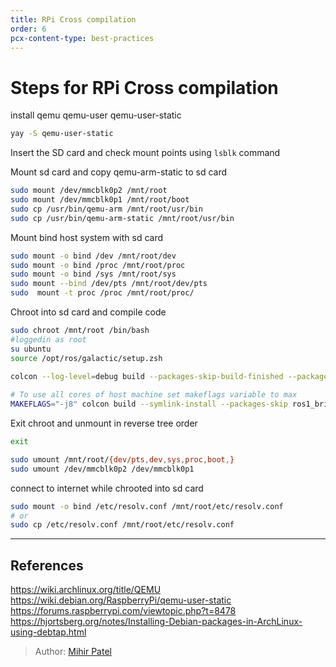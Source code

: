 ```yaml
---
title: RPi Cross compilation
order: 6
pcx-content-type: best-practices
---
```


<ContentColumn>

# Steps for RPi Cross compilation
install qemu qemu-user qemu-user-static

```bash
yay -S qemu-user-static
```
Insert the SD card and check mount points using `lsblk` command

Mount sd card and copy qemu-arm-static to sd card

```bash
sudo mount /dev/mmcblk0p2 /mnt/root    
sudo mount /dev/mmcblk0p1 /mnt/root/boot     
sudo cp /usr/bin/qemu-arm /mnt/root/usr/bin  
sudo cp /usr/bin/qemu-arm-static /mnt/root/usr/bin
```
Mount bind host system with sd card
```bash 
sudo mount -o bind /dev /mnt/root/dev  
sudo mount -o bind /proc /mnt/root/proc  
sudo mount -o bind /sys /mnt/root/sys   
sudo mount --bind /dev/pts /mnt/root/dev/pts 
sudo  mount -t proc /proc /mnt/root/proc/ 
```
Chroot into sd card and compile code 
```bash
sudo chroot /mnt/root /bin/bash
#loggedin as root
su ubuntu
source /opt/ros/galactic/setup.zsh
 
colcon --log-level=debug build --packages-skip-build-finished --packages-skip ros1_bridge 

# To use all cores of host machine set makeflags variable to max
MAKEFLAGS="-j8" colcon build --symlink-install --packages-skip ros1_bridge --event-handlers console_direct+ --packages-skip-build-finished 
```
Exit chroot and unmount in reverse tree order
```bash
exit

sudo umount /mnt/root/{dev/pts,dev,sys,proc,boot,}    
sudo umount /dev/mmcblk0p2 /dev/mmcblk0p1  
```
connect to internet while chrooted into sd card
```bash
sudo mount -o bind /etc/resolv.conf /mnt/root/etc/resolv.conf
# or
sudo cp /etc/resolv.conf /mnt/root/etc/resolv.conf
```
-------------------------------------------------------

## References

<https://wiki.archlinux.org/title/QEMU>
<https://wiki.debian.org/RaspberryPi/qemu-user-static>  
<https://forums.raspberrypi.com/viewtopic.php?t=8478>
<https://hjortsberg.org/notes/Installing-Debian-packages-in-ArchLinux-using-debtap.html>


</ContentColumn>

> Author: [Mihir Patel](https://github.com/mihyr)
